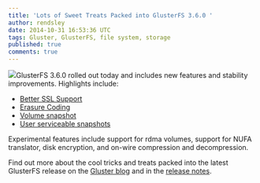 ```yaml
---
title: 'Lots of Sweet Treats Packed into GlusterFS 3.6.0 '
author: rendsley
date: 2014-10-31 16:53:36 UTC
tags: Gluster, GlusterFS, file system, storage
published: true
comments: true
---
```


<img src="http://community.redhat.com/images/blog/gluster-ant.png">GlusterFS 3.6.0 rolled out today and includes new features and stability improvements. Highlights include:

* [Better SSL Support](http://http://www.gluster.org/community/documentation/index.php/Features/better-ssl)
* [Erasure Coding](http://http://www.gluster.org/community/documentation/index.php/Features/disperse)
* [Volume snapshot](http://http://www.gluster.org/community/documentation/index.php/Features/Gluster_Volume_Snapshot)
* [User serviceable snapshots](http://http://www.gluster.org/community/documentation/index.php/Features/Gluster_User_Serviceable_Snapshots)

Experimental features include support for rdma volumes, support for NUFA translator, disk encryption, and on-wire compression and decompression.

Find out more about the cool tricks and treats packed into the latest GlusterFS release on the [Gluster blog](http://http://blog.gluster.org/2014/10/glusterfs-3-6-0-is-alive/) and in the [release notes](http://https://github.com/gluster/glusterfs/blob/release-3.6/doc/release-notes/3.6.0.md).